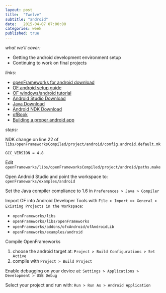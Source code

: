 ```yaml
---
layout: post
title:  "Twelve"
subtitle: "android"
date:   2015-04-07 07:00:00
categories: week
published: true
---
```


*what we'll cover:*

- Getting the android development environment setup
- Continuing to work on final projects

*links:*

- [openFrameworks for android download](http://www.openframeworks.cc/versions/v0.8.4/of_v0.8.4_android_release.tar.gz)
- [OF android setup guide](http://openframeworks.cc/setup/android-eclipse/)
- [OF windows/android tutorial](http://www.multigesture.net/articles/how-to-setup-openframeworks-for-android-on-windows/)
- [Android Studio Download](http://developer.android.com/sdk/index.html)
- [Java Download](http://java.com/en/)
- [Android NDK Download](http://dl.google.com/android/ndk/android-ndk-r9b-darwin-x86_64.tar.bz2)
- [ofBook](http://openframeworks.cc/ofBook/chapters/foreword.html)
- [Building a proper android app](http://developer.android.com/training/basics/firstapp/index.html)

*steps:*

NDK change on line 22 of `libs/openFrameworksCompiled/project/android/config.android.default.mk`

	GCC_VERSION = 4.8

Edit `openFrameworks/libs/openFrameworksCompiled/project/android/paths.make`

Open Android Studio and point the workspace to: `openFrameworks/examples/android`

Set the Java compiler compliance to 1.6 in `Preferences > Java > Compiler`

Import OF into Android Developer Tools with `File > Import >> General > Existing Projects in the Workspace`:

- `openFrameworks/libs`
- `openFrameworks/libs/openFrameworks`
- `openFrameworks/addons/ofxAndroid/ofAndroidLib`
- `openFrameworks/examples/android`

Compile OpenFrameworks 

1. choose the android target at: `Project > Build Configurations > Set Active`
2. compile with `Project > Build Project`

Enable debugging on your device at: `Settings > Applications > Development > USB Debug`

Select your project and run with: `Run > Run As > Android Application`